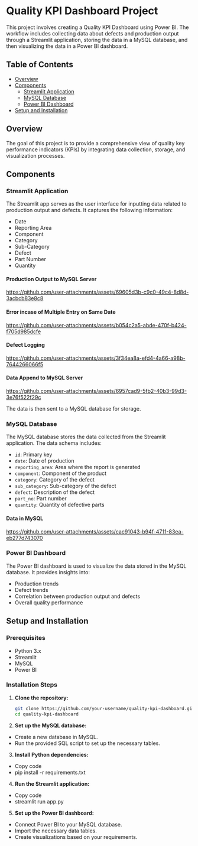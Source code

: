 # Quality KPI Dashboard Project

This project involves creating a Quality KPI Dashboard using Power BI. The workflow includes collecting data about defects and production output through a Streamlit application, storing the data in a MySQL database, and then visualizing the data in a Power BI dashboard.

## Table of Contents

- [Overview](#overview)
- [Components](#components)
  - [Streamlit Application](#streamlit-application)
  - [MySQL Database](#mysql-database)
  - [Power BI Dashboard](#power-bi-dashboard)
- [Setup and Installation](#setup-and-installation)


## Overview

The goal of this project is to provide a comprehensive view of quality key performance indicators (KPIs) by integrating data collection, storage, and visualization processes.

## Components

### Streamlit Application

The Streamlit app serves as the user interface for inputting data related to production output and defects. It captures the following information:
- Date
- Reporting Area
- Component
- Category
- Sub-Category
- Defect
- Part Number
- Quantity
  

#### **Production Output to MySQL Server**
https://github.com/user-attachments/assets/69605d3b-c9c0-49c4-8d8d-3acbcb83e8c8

#### **Error incase of Multiple Entry on Same Date**
https://github.com/user-attachments/assets/b054c2a5-abde-470f-b424-f705d985dcfe

#### **Defect Logging**
https://github.com/user-attachments/assets/3f34ea8a-efd4-4a66-a98b-7644266066f5


#### **Data Append to MySQL Server**
https://github.com/user-attachments/assets/6957cad9-5fb2-40b3-99d3-3e76f522f29c


The data is then sent to a MySQL database for storage.

### MySQL Database

The MySQL database stores the data collected from the Streamlit application. The data schema includes:
- `id`: Primary key
- `date`: Date of production
- `reporting_area`: Area where the report is generated
- `component`: Component of the product
- `category`: Category of the defect
- `sub_category`: Sub-category of the defect
- `defect`: Description of the defect
- `part_no`: Part number
- `quantity`: Quantity of defective parts

#### **Data in MySQL**
https://github.com/user-attachments/assets/cac91043-b94f-4711-83ea-eb277d743070

### Power BI Dashboard

The Power BI dashboard is used to visualize the data stored in the MySQL database. It provides insights into:
- Production trends
- Defect trends
- Correlation between production output and defects
- Overall quality performance

## Setup and Installation

### Prerequisites

- Python 3.x
- Streamlit
- MySQL
- Power BI

### Installation Steps

1. **Clone the repository:**
   ```bash
   git clone https://github.com/your-username/quality-kpi-dashboard.git
   cd quality-kpi-dashboard
   
2. **Set up the MySQL database:**

- Create a new database in MySQL.
- Run the provided SQL script to set up the necessary tables.
  
3. **Install Python dependencies:**
  
-  Copy code
-  pip install -r requirements.txt

4. **Run the Streamlit application:**
-  Copy code
-  streamlit run app.py

5. **Set up the Power BI dashboard:**

- Connect Power BI to your MySQL database.
- Import the necessary data tables.
- Create visualizations based on your requirements.
